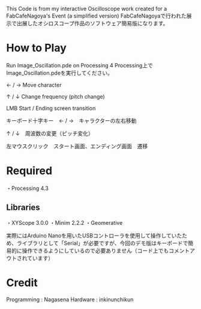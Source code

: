 This Code is from my interactive Oscilloscope work created for a FabCafeNagoya's Event
(a simplified version)
FabCafeNagoyaで行われた展示で出展したオシロスコープ作品のソフトウェア簡易版になります。



# **How to Play**
Run Image_Oscillation.pde on Processing 4
Processing上でImage_Oscillation.pdeを実行してください。

← / → Move character

↑ / ↓ Change frequency (pitch change)

LMB Start / Ending screen transition

キーボード十字キー　← / →　キャラクターの左右移動

↑ / ↓　周波数の変更（ピッチ変化）

左マウスクリック　スタート画面、エンディング画面　遷移



# **Required**
・Processing 4.3


## **Libraries**
・XYScope 3.0.0
・Minim 2.2.2
・Geomerative

実際にはArduino Nanoを用いたUSBコントローラを使用して操作していたため、ライブラリとして「Serial」が必要ですが、今回のデモ版はキーボードで簡易的に操作できるようにしているので必要ありません（コード上でもコメントアウトされています）



# **Credit**
Programming : Nagasena
Hardware : inkinunchikun

